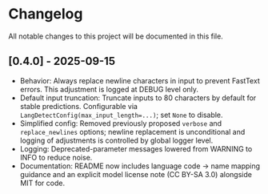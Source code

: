 # Changelog

All notable changes to this project will be documented in this file.

## [0.4.0] - 2025-09-15

- Behavior: Always replace newline characters in input to prevent FastText errors. This adjustment is logged at DEBUG level only.
- Default input truncation: Truncate inputs to 80 characters by default for stable predictions. Configurable via `LangDetectConfig(max_input_length=...)`; set `None` to disable.
- Simplified config: Removed previously proposed `verbose` and `replace_newlines` options; newline replacement is unconditional and logging of adjustments is controlled by global logger level.
- Logging: Deprecated-parameter messages lowered from WARNING to INFO to reduce noise.
- Documentation: README now includes language code → name mapping guidance and an explicit model license note (CC BY-SA 3.0) alongside MIT for code.
